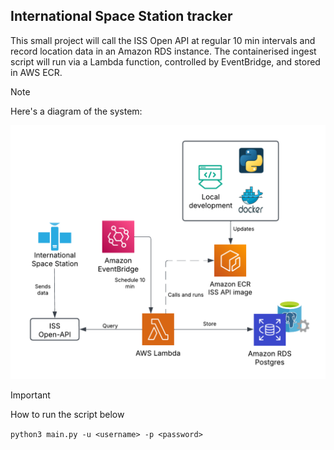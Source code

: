 ## International Space Station tracker
This small project will call the ISS Open API at regular 10 min intervals
and record location data in an Amazon RDS instance.
The containerised ingest script will run via a Lambda function, controlled
by EventBridge, and stored in AWS ECR.

> [!NOTE]
> Here's a diagram of the system:

![Link](https://github.com/bernie-cm/iss-lambda/blob/main/assets/ISS%20API%20diagram.png)

> [!IMPORTANT]
> How to run the script below

`python3 main.py -u <username> -p <password>`
